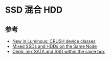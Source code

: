 # SSD 混合 HDD

## 参考

* [New in Luminous: CRUSH device classes](https://ceph.com/community/new-luminous-crush-device-classes/)
* [Mixed SSDs and HDDs on the Same Node](https://www.suse.com/documentation/ses-4/book_storage_admin/data/op_mixed_ssd_hdd.html)
* [Ceph: mix SATA and SSD within the same box](http://www.sebastien-han.fr/blog/2014/08/25/ceph-mix-sata-and-ssd-within-the-same-box/)
